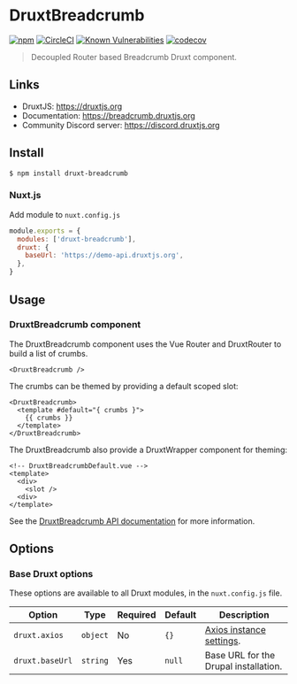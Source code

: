 # DruxtBreadcrumb

[![npm](https://badgen.net/npm/v/druxt-breadcrumb)](https://www.npmjs.com/package/druxt-breadcrumb)
[![CircleCI](https://circleci.com/gh/druxt/druxt-breadcrumb.svg?style=svg)](https://circleci.com/gh/druxt/druxt-breadcrumb)
[![Known Vulnerabilities](https://snyk.io/test/github/druxt/druxt-breadcrumb/badge.svg?targetFile=package.json)](https://snyk.io/test/github/druxt/druxt-breadcrumb?targetFile=package.json)
[![codecov](https://codecov.io/gh/druxt/druxt-breadcrumb/branch/develop/graph/badge.svg)](https://codecov.io/gh/druxt/druxt-breadcrumb)

> Decoupled Router based Breadcrumb Druxt component.


## Links

- DruxtJS: https://druxtjs.org
- Documentation: https://breadcrumb.druxtjs.org
- Community Discord server: https://discord.druxtjs.org


## Install

`$ npm install druxt-breadcrumb`


### Nuxt.js

Add module to `nuxt.config.js`

```js
module.exports = {
  modules: ['druxt-breadcrumb'],
  druxt: {
    baseUrl: 'https://demo-api.druxtjs.org',
  },
}
```


## Usage

### DruxtBreadcrumb component

The DruxtBreadcrumb component uses the Vue Router and DruxtRouter to build a list of crumbs.

```vue
<DruxtBreadcrumb />
```

The crumbs can be themed by providing a default scoped slot:
```vue
<DruxtBreadcrumb>
  <template #default="{ crumbs }">
    {{ crumbs }}
  </template>
</DruxtBreadcrumb>
```

The DruxtBreadcrumb also provide a DruxtWrapper component for theming:
```vue
<!-- DruxtBreadcrumbDefault.vue -->
<template>
  <div>
    <slot />
  <div>
</template>
```

See the [DruxtBreadcrumb API documentation](https://breadcrumb.druxtjs.org/api/components/DruxtBreadcrumb.html) for more information.


## Options

### Base Druxt options

These options are available to all Druxt modules, in the `nuxt.config.js` file.

| Option | Type | Required | Default | Description |
| --- | --- | --- | --- | --- |
| `druxt.axios` | `object` | No | `{}` | [Axios instance settings](https://github.com/axios/axios#axioscreateconfig). |
| `druxt.baseUrl` | `string` | Yes | `null` | Base URL for the Drupal installation. |
